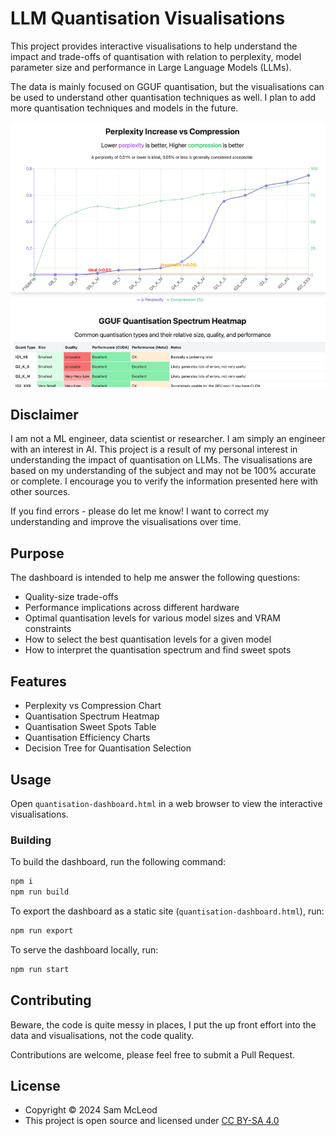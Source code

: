 # LLM Quantisation Visualisations

This project provides interactive visualisations to help understand the impact and trade-offs of quantisation with relation to perplexity, model parameter size and performance in Large Language Models (LLMs).

The data is mainly focused on GGUF quantisation, but the visualisations can be used to understand other quantisation techniques as well. I plan to add more quantisation techniques and models in the future.

[![](screenshot.png)](quantisation-dashboard.html)

## Disclaimer

I am not a ML engineer, data scientist or researcher. I am simply an engineer with an interest in AI.
This project is a result of my personal interest in understanding the impact of quantisation on LLMs.
The visualisations are based on my understanding of the subject and may not be 100% accurate or complete.
I encourage you to verify the information presented here with other sources.

If you find errors - please do let me know! I want to correct my understanding and improve the visualisations over time.

## Purpose

The dashboard is intended to help me answer the following questions:

- Quality-size trade-offs
- Performance implications across different hardware
- Optimal quantisation levels for various model sizes and VRAM constraints
- How to select the best quantisation levels for a given model
- How to interpret the quantisation spectrum and find sweet spots

## Features

- Perplexity vs Compression Chart
- Quantisation Spectrum Heatmap
- Quantisation Sweet Spots Table
- Quantisation Efficiency Charts
- Decision Tree for Quantisation Selection

## Usage

Open `quantisation-dashboard.html` in a web browser to view the interactive visualisations.

### Building

To build the dashboard, run the following command:

```bash
npm i
npm run build
```

To export the dashboard as a static site (`quantisation-dashboard.html`), run:

```bash
npm run export
```

To serve the dashboard locally, run:

```bash
npm run start
```

## Contributing

Beware, the code is quite messy in places, I put the up front effort into the data and visualisations, not the code quality.

Contributions are welcome, please feel free to submit a Pull Request.

## License

- Copyright © 2024 Sam McLeod
- This project is open source and licensed under [CC BY-SA 4.0](https://creativecommons.org/licenses/by-nc-sa/4.0/)
